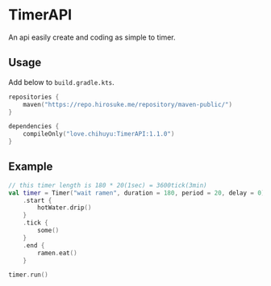 # TimerAPI
An api easily create and coding as simple to timer.

## Usage

Add below to `build.gradle.kts`.
```kotlin
repositories {
    maven("https://repo.hirosuke.me/repository/maven-public/")
}
```
```kotlin
dependencies {
    compileOnly("love.chihuyu:TimerAPI:1.1.0")
}
```

## Example

```kotlin
// this timer length is 180 * 20(1sec) = 3600tick(3min)
val timer = Timer("wait ramen", duration = 180, period = 20, delay = 0)
    .start {
        hotWater.drip()
    }
    .tick {
        some()
    }
    .end {
        ramen.eat()
    }

timer.run()
```
